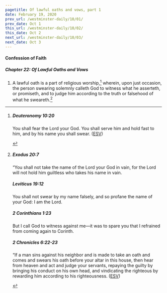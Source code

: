```yaml
---
pagetitle: Of lawful oaths and vows, part 1
date: February 19, 2020
prev_url: /westminster-daily/10/01/
prev_date: Oct 1
this_url: /westminster-daily/10/02/
this_date: Oct 2
next_url: /westminster-daily/10/03/
next_date: Oct 3
---
```


#### Confession of Faith

##### Chapter 22: Of Lawful Oaths and Vows

1. A lawful oath is a part of religious worship,[^fnref:wcf1] wherein, upon just occasion, the person swearing solemnly calleth God to witness what he asserteth, or promiseth, and to judge him according to the truth or falsehood of what he sweareth.[^fnref:wcf2]

[^fnref:wcf1]: <div class="esv"><h5>Deuteronomy 10:20</h5> <div class="esv-text"><p id="p05010020.01-1">You shall fear the <span class="small-caps">Lord</span> your God. You shall serve him and hold fast to him, and by his name you shall swear.  (<a href="http://www.esv.org" class="copyright">ESV</a>)</p> </div> </div>

[^fnref:wcf2]: <div class="esv"><h5>Exodus 20:7</h5> <div class="esv-text"><p id="p02020007.01-1">&#8220;You shall not take the name of the <span class="small-caps">Lord</span> your God in vain, for the <span class="small-caps">Lord</span> will not hold him guiltless who takes his name in vain.</p> </div><h5>Leviticus 19:12</h5> <div class="esv-text"><p id="p03019012.01-2">You shall not swear by my name falsely, and so profane the name of your God: I am the <span class="small-caps">Lord</span>.</p> </div><h5>2 Corinthians 1:23</h5> <div class="esv-text"><p id="p47001023.01-3">But I call God to witness against me&#8212;it was to spare you that I refrained from coming again to Corinth.</p> </div><h5>2 Chronicles 6:22-23</h5> <div class="esv-text"><p id="p14006022.01-4">&#8220;If a man sins against his neighbor and is made to take an oath and comes and swears his oath before your altar in this house, then hear from heaven and act and judge your servants, repaying the guilty by bringing his conduct on his own head, and vindicating the righteous by rewarding him according to his righteousness.  (<a href="http://www.esv.org" class="copyright">ESV</a>)</p> </div> </div>

